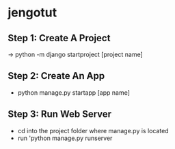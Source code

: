 # jengotut

## Step 1: Create A Project
-> python -m django startproject [project name]

## Step 2: Create An App
- python manage.py startapp [app name]

## Step 3: Run Web Server
- cd into the project folder where manage.py is located
- run 'python manage.py runserver
